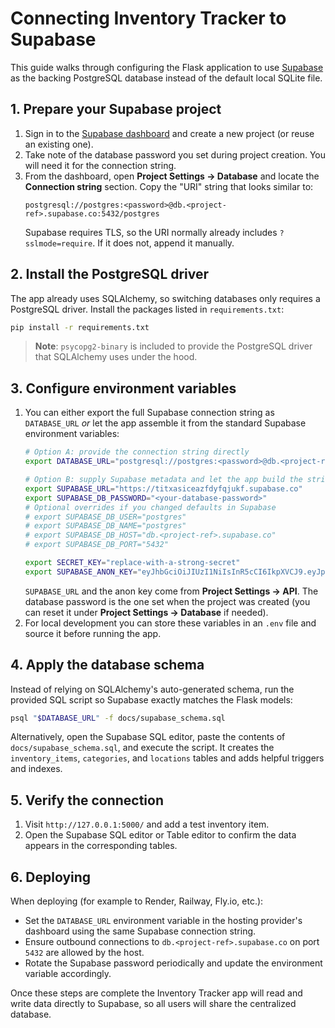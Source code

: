 # Connecting Inventory Tracker to Supabase

This guide walks through configuring the Flask application to use [Supabase](https://supabase.com/) as the backing PostgreSQL database instead of the default local SQLite file.

## 1. Prepare your Supabase project

1. Sign in to the [Supabase dashboard](https://app.supabase.com/) and create a new project (or reuse an existing one).
2. Take note of the database password you set during project creation. You will need it for the connection string.
3. From the dashboard, open **Project Settings → Database** and locate the **Connection string** section. Copy the "URI" string that looks similar to:
   ```
   postgresql://postgres:<password>@db.<project-ref>.supabase.co:5432/postgres
   ```
   Supabase requires TLS, so the URI normally already includes `?sslmode=require`. If it does not, append it manually.

## 2. Install the PostgreSQL driver

The app already uses SQLAlchemy, so switching databases only requires a PostgreSQL driver. Install the packages listed in `requirements.txt`:

```bash
pip install -r requirements.txt
```

> **Note**: `psycopg2-binary` is included to provide the PostgreSQL driver that SQLAlchemy uses under the hood.

## 3. Configure environment variables

1. You can either export the full Supabase connection string as `DATABASE_URL` _or_ let the app assemble it from the standard Supabase environment variables:
   ```bash
   # Option A: provide the connection string directly
   export DATABASE_URL="postgresql://postgres:<password>@db.<project-ref>.supabase.co:5432/postgres?sslmode=require"

   # Option B: supply Supabase metadata and let the app build the string
   export SUPABASE_URL="https://titxasiceazfdyfqjukf.supabase.co"
   export SUPABASE_DB_PASSWORD="<your-database-password>"
   # Optional overrides if you changed defaults in Supabase
   # export SUPABASE_DB_USER="postgres"
   # export SUPABASE_DB_NAME="postgres"
   # export SUPABASE_DB_HOST="db.<project-ref>.supabase.co"
   # export SUPABASE_DB_PORT="5432"

   export SECRET_KEY="replace-with-a-strong-secret"
   export SUPABASE_ANON_KEY="eyJhbGciOiJIUzI1NiIsInR5cCI6IkpXVCJ9.eyJpc3MiOiJzdXBhYmFzZSIsInJlZiI6InRpdHhhc2ljZWF6ZmR5ZnFqdWtmIiwicm9sZSI6ImFub24iLCJpYXQiOjE3NTg5NzQ1MjksImV4cCI6MjA3NDU1MDUyOX0.7KTnmlUFq6xAw8OpeHDgkABfD-YSrFzdGgw8W5HLvIw"
   ```
   `SUPABASE_URL` and the anon key come from **Project Settings → API**. The database password is the one set when the project was created (you can reset it under **Project Settings → Database** if needed).
2. For local development you can store these variables in an `.env` file and source it before running the app.

## 4. Apply the database schema

Instead of relying on SQLAlchemy's auto-generated schema, run the provided SQL script so Supabase exactly matches the Flask models:

```bash
psql "$DATABASE_URL" -f docs/supabase_schema.sql
```

Alternatively, open the Supabase SQL editor, paste the contents of `docs/supabase_schema.sql`, and execute the script. It creates the `inventory_items`, `categories`, and `locations` tables and adds helpful triggers and indexes.

## 5. Verify the connection

1. Visit `http://127.0.0.1:5000/` and add a test inventory item.
2. Open the Supabase SQL editor or Table editor to confirm the data appears in the corresponding tables.

## 6. Deploying

When deploying (for example to Render, Railway, Fly.io, etc.):

- Set the `DATABASE_URL` environment variable in the hosting provider's dashboard using the same Supabase connection string.
- Ensure outbound connections to `db.<project-ref>.supabase.co` on port `5432` are allowed by the host.
- Rotate the Supabase password periodically and update the environment variable accordingly.

Once these steps are complete the Inventory Tracker app will read and write data directly to Supabase, so all users will share the centralized database.
